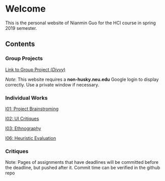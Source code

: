# Welcome

This is the personal website of Nianmin Guo for the HCI course in spring 2019 semester.

## Contents

### Group Projects

[Link to Group Project (*Divvy*)](https://sites.google.com/view/divvy/home) 

*Note*: This website requires a **non-husky.neu.edu** Google login to display correctly. Use a private window if necessary.

### Individual Works

[I01: Project Brainstroming](./pages/I1-Project_Brainstorming)

[I02: UI Critiques](./pages/I2-UI_Critique)

[I03: Ethnography](./pages/I3-Ethnography)

[I06: Heuristic Evaluation](./pages/I6-Heuristic_Evaluation)

### Critiques

Note: Pages of assignments that have deadlines will be committed before the deadline, but pushed after it. Commit time can be verified in the github repo
